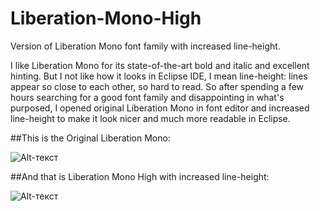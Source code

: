 # Liberation-Mono-High

Version of Liberation Mono font family with increased line-height.

I like Liberation Mono for its state-of-the-art bold and italic and excellent hinting. But I not like how it looks in Eclipse IDE, I mean line-height: lines appear so close to each other, so hard to read. So after spending a few hours searching for a good font family and disappointing in what's purposed, I opened original Liberation Mono in font editor and increased line-height to make it look nicer and much more readable in Eclipse.

##This is the Original Liberation Mono:

![Alt-текст](https://habrastorage.org/files/17b/60b/90b/17b60b90bd5a4486a08b0b41c05dc0b6.png "Normal")

##And that is Liberation Mono High with increased line-height:

![Alt-текст](https://habrastorage.org/files/f65/43f/b67/f6543fb6704d40ea9aff98999699218b.png "High")

